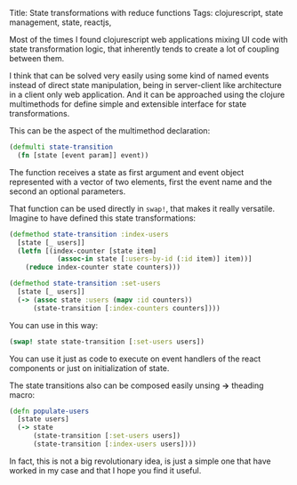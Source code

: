 Title: State transformations with reduce functions
Tags: clojurescript, state management, state, reactjs,

Most of the times I found clojurescript web applications mixing UI code with
state transformation logic, that inherently tends to create a lot of coupling
between them.

I think that can be solved very easily using some kind of named events
instead of direct state manipulation, being in server-client like architecture
in a client only web application. And it can be approached using the clojure
multimethods for define simple and extensible interface for state transformations.

This can be the aspect of the multimethod declaration:

```clojure
(defmulti state-transition
  (fn [state [event param]] event))
```

The function receives a state as first argument and event object represented
with a vector of two elements, first the event name and the second an optional
parameters.

That function can be used directly in `swap!`, that makes it really
versatile. Imagine to have defined this state transformations:

```clojure
(defmethod state-transition :index-users
  [state [_ users]]
  (letfn [(index-counter [state item]
            (assoc-in state [:users-by-id (:id item)] item))]
    (reduce index-counter state counters)))

(defmethod state-transition :set-users
  [state [_ users]]
  (-> (assoc state :users (mapv :id counters))
      (state-transition [:index-counters counters])))
```

You can use in this way:

```clojure
(swap! state state-transition [:set-users users])
```

You can use it just as code to execute on event handlers of the react components
or just on initialization of state.

The state transitions also can be composed easily unsing **->** theading macro:

```clojure
(defn populate-users
  [state users]
  (-> state
      (state-transition [:set-users users])
      (state-transition [:index-users users])))
```

In fact, this is not a big revolutionary idea, is just a simple one that have worked
in my case and that I hope you find it useful.
